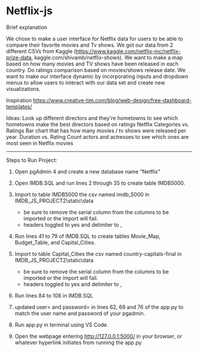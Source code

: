 # Netflix-js

Brief explanation

We chose to make a user interface for Netflix data for users to be able to compare their favorite movies and Tv shows. We got our data from 2 different CSVs from Kaggle (https://www.kaggle.com/netflix-inc/netflix-prize-data, kaggle.com/shivamb/netflix-shows). We want to make a map based on how many movies and TV shows have been released in each country. Do ratings comparison based on movies/shows release date. We want to make our interface dynamic by incorporating inputs and dropdown menus to allow users to interact with our data set and create new visualizations. 

Inspiration
https://www.creative-tim.com/blog/web-design/free-dashboard-templates/

Ideas:
Look up different directors and they're hometowns to see which hometowns make the best directors based on ratings
Netflix Categories vs. Ratings
Bar chart that has how many movies / tv shows were released per year.
Duration vs. Rating
Count actors and actresses to see which ones are most seen in Netflix movies


----------------------------------------------------
Steps to Run Project:

1) Open pgAdmin 4 and create a new database name "Netflix"

2) Open IMDB.SQL and run lines 2 through 35 to create table IMDB5000.

3) Import to table IMDB5000 the csv named imdb_5000 in IMDB_JS_PROJECT2\static\data
    - be sure to remove the serial column from the columns to be imported or the import will fail.
    - headers toggled to yes and delimiter to ,

4) Run lines 41 to 79 of IMDB.SQL to create tables Movie_Map, Budget_Table, and Capital_Cities.

5) Import to table Capital_Cities the csv named country-capitals-final in IMDB_JS_PROJECT2\static\data
    - be sure to remove the serial column from the columns to be imported or the import will fail.
    - headers toggled to yes and delimiter to ,

6) Run lines 84 to 108 in IMDB.SQL

7) updated user= and password= in lines 62, 69 and 76 of the app.py to match the user name and password of your pgadmin. 

8) Run app.py in terminal using VS Code.

9) Open the webpage entering http://127.0.0.1:5000/ in your browser, or whatever hyperlink initiates from running the app.py



